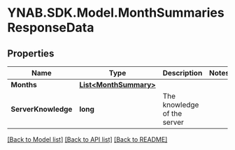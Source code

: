 # YNAB.SDK.Model.MonthSummariesResponseData

## Properties

Name | Type | Description | Notes
------------ | ------------- | ------------- | -------------
**Months** | [**List&lt;MonthSummary&gt;**](MonthSummary.md) |  | 
**ServerKnowledge** | **long** | The knowledge of the server | 

[[Back to Model list]](../README.md#documentation-for-models) [[Back to API list]](../README.md#documentation-for-api-endpoints) [[Back to README]](../README.md)

